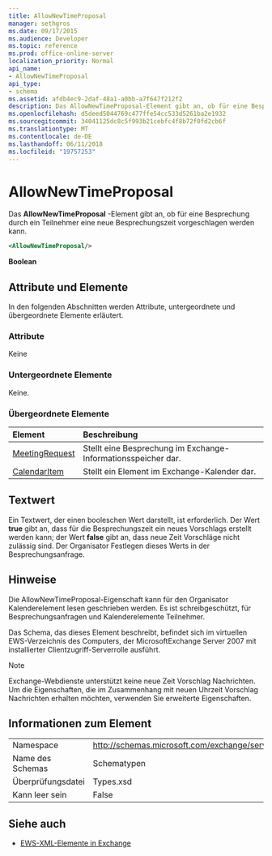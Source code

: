 ```yaml
---
title: AllowNewTimeProposal
manager: sethgros
ms.date: 09/17/2015
ms.audience: Developer
ms.topic: reference
ms.prod: office-online-server
localization_priority: Normal
api_name:
- AllowNewTimeProposal
api_type:
- schema
ms.assetid: afdb4ec9-2daf-48a1-a0bb-a7f647f212f2
description: Das AllowNewTimeProposal-Element gibt an, ob für eine Besprechung durch ein Teilnehmer eine neue Besprechungszeit vorgeschlagen werden kann.
ms.openlocfilehash: d5deed5044769c477ffe54cc533d5261ba2e1932
ms.sourcegitcommit: 34041125dc8c5f993b21cebfc4f8b72f0fd2cb6f
ms.translationtype: MT
ms.contentlocale: de-DE
ms.lasthandoff: 06/11/2018
ms.locfileid: "19757253"
---
```

# <a name="allownewtimeproposal"></a>AllowNewTimeProposal

Das **AllowNewTimeProposal** -Element gibt an, ob für eine Besprechung durch ein Teilnehmer eine neue Besprechungszeit vorgeschlagen werden kann. 
  
```xml
<AllowNewTimeProposal/>
```

 **Boolean**
## <a name="attributes-and-elements"></a>Attribute und Elemente

In den folgenden Abschnitten werden Attribute, untergeordnete und übergeordnete Elemente erläutert.
  
### <a name="attributes"></a>Attribute

Keine
  
### <a name="child-elements"></a>Untergeordnete Elemente

Keine.
  
### <a name="parent-elements"></a>Übergeordnete Elemente

|**Element**|**Beschreibung**|
|:-----|:-----|
|[MeetingRequest](meetingrequest.md) <br/> |Stellt eine Besprechung im Exchange-Informationsspeicher dar.  <br/> |
|[CalendarItem](calendaritem.md) <br/> |Stellt ein Element im Exchange-Kalender dar.  <br/> |
   
## <a name="text-value"></a>Textwert

Ein Textwert, der einen booleschen Wert darstellt, ist erforderlich. Der Wert **true** gibt an, dass für die Besprechungszeit ein neues Vorschlags erstellt werden kann; der Wert **false** gibt an, dass neue Zeit Vorschläge nicht zulässig sind. Der Organisator Festlegen dieses Werts in der Besprechungsanfrage. 
  
## <a name="remarks"></a>Hinweise

Die AllowNewTimeProposal-Eigenschaft kann für den Organisator Kalenderelement lesen geschrieben werden. Es ist schreibgeschützt, für Besprechungsanfragen und Kalenderelemente Teilnehmer.
  
Das Schema, das dieses Element beschreibt, befindet sich im virtuellen EWS-Verzeichnis des Computers, der MicrosoftExchange Server 2007 mit installierter Clientzugriff-Serverrolle ausführt.
  
> [!NOTE]
> Exchange-Webdienste unterstützt keine neue Zeit Vorschlag Nachrichten. Um die Eigenschaften, die im Zusammenhang mit neuen Uhrzeit Vorschlag Nachrichten erhalten möchten, verwenden Sie erweiterte Eigenschaften. 
  
## <a name="element-information"></a>Informationen zum Element

|||
|:-----|:-----|
|Namespace  <br/> |http://schemas.microsoft.com/exchange/services/2006/types  <br/> |
|Name des Schemas  <br/> |Schematypen  <br/> |
|Überprüfungsdatei  <br/> |Types.xsd  <br/> |
|Kann leer sein  <br/> |False  <br/> |
   
## <a name="see-also"></a>Siehe auch

- [EWS-XML-Elemente in Exchange](ews-xml-elements-in-exchange.md)

